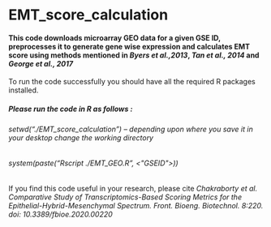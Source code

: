 # EMT_score_calculation
#### This code downloads microarray GEO data for a given GSE ID, preprocesses it to generate gene wise expression and calculates EMT score using methods mentioned in *Byers et al.,2013*, *Tan et al., 2014* and *George et al., 2017*

To run the code successfully you should have all the required R packages installed. 



##### Please run the code in R as follows :
 ###### setwd(“./EMT_score_calculation”) – depending upon where you save it in your desktop change the working directory
 ###### system(paste(“Rscript  ./EMT_GEO.R”, <"GSEID">)) 



If you find this code useful in your research, please cite 
*Chakraborty et al. Comparative Study of Transcriptomics-Based Scoring Metrics for the Epithelial-Hybrid-Mesenchymal Spectrum. Front. Bioeng. Biotechnol. 8:220. doi: 10.3389/fbioe.2020.00220* 
